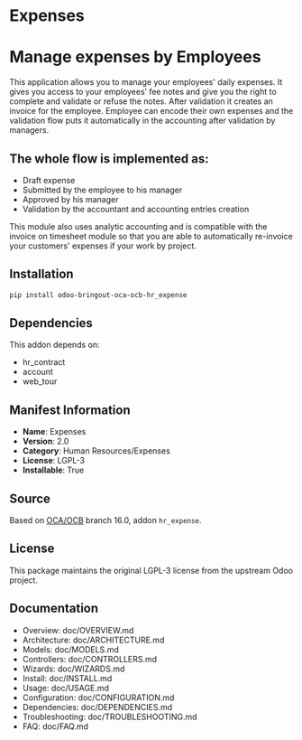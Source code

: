# Expenses


Manage expenses by Employees
============================

This application allows you to manage your employees' daily expenses. It gives you access to your employees’ fee notes and give you the right to complete and validate or refuse the notes. After validation it creates an invoice for the employee.
Employee can encode their own expenses and the validation flow puts it automatically in the accounting after validation by managers.


The whole flow is implemented as:
---------------------------------
* Draft expense
* Submitted by the employee to his manager
* Approved by his manager
* Validation by the accountant and accounting entries creation

This module also uses analytic accounting and is compatible with the invoice on timesheet module so that you are able to automatically re-invoice your customers' expenses if your work by project.
    

## Installation

```bash
pip install odoo-bringout-oca-ocb-hr_expense
```

## Dependencies

This addon depends on:
- hr_contract
- account
- web_tour

## Manifest Information

- **Name**: Expenses
- **Version**: 2.0
- **Category**: Human Resources/Expenses
- **License**: LGPL-3
- **Installable**: True

## Source

Based on [OCA/OCB](https://github.com/OCA/OCB) branch 16.0, addon `hr_expense`.

## License

This package maintains the original LGPL-3 license from the upstream Odoo project.

## Documentation

- Overview: doc/OVERVIEW.md
- Architecture: doc/ARCHITECTURE.md
- Models: doc/MODELS.md
- Controllers: doc/CONTROLLERS.md
- Wizards: doc/WIZARDS.md
- Install: doc/INSTALL.md
- Usage: doc/USAGE.md
- Configuration: doc/CONFIGURATION.md
- Dependencies: doc/DEPENDENCIES.md
- Troubleshooting: doc/TROUBLESHOOTING.md
- FAQ: doc/FAQ.md
